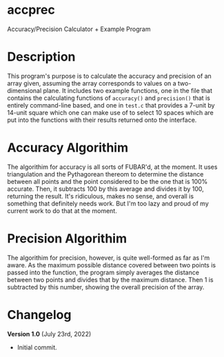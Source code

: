 # accprec
Accuracy/Precision Calculator + Example Program
# Description
  This program's purpose is to calculate the accuracy and precision of an array given, assuming the array corresponds to values on a two-dimensional plane. It includes two example functions, one in the file that contains the calculating functions of ``accuracy()`` and ``precision()`` that is entirely command-line based, and one in ``test.c`` that provides a 7-unit by 14-unit square which one can make use of to select 10 spaces which are put into the functions with their results returned onto the interface.
# Accuracy Algorithim
  The algorithim for accuracy is all sorts of FUBAR'd, at the moment. It uses triangulation and the Pythagorean thereom to determine the distance between all points and the point considered to be the one that is 100% accurate. Then, it subtracts 100 by this average and divides it by 100, returning the result. It's ridiculous, makes no sense, and overall is something that definitely needs work. But I'm too lazy and proud of my current work to do that at the moment.
# Precision Algorithim
  The algorithim for precision, however, is quite well-formed as far as I'm aware. As the maximum possible distance covered between two points is passed into the function, the program simply averages the distance between two points and divides that by the maximum distance. Then 1 is subtracted by this number, showing the overall precision of the array.
# Changelog
**Version 1.0** (July 23rd, 2022)
  - Initial commit.
